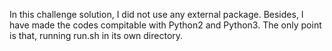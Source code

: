 In this challenge solution, I did not use any external package. 
Besides, I have made the codes compitable with Python2 and Python3.
The only point is that, running run.sh in its own directory.
